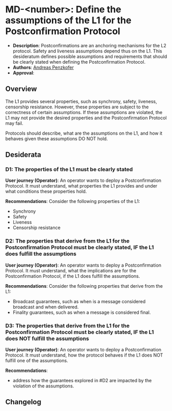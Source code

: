# MD-\<number\>: Define the assumptions of the L1 for the Postconfirmation Protocol

- **Description**: Postconfirmations are an anchoring mechanisms for the L2 protocol. Safety and liveness assumptions depend thus on the L1. This desideratum defines possible assumptions and requirements that should be clearly stated when defining the Postconfirmation Protocol.
- **Authors**: [Andreas Penzkofer]()
- **Approval**: <!--Either approved (:white_check_mark:) or rejected (:x:) by the governance body. To be inserted by governance. -->

## Overview

The L1 provides several properties, such as synchrony, safety, liveness, censorship resistance. However, these properties are subject to the correctness of certain assumptions. If these assumptions are violated, the L1 may not provide the desired properties and the Postconfirmation Protocol may fail.

Protocols should describe, what are the assumptions on the L1, and how it behaves given these assumptions DO NOT hold.

## Desiderata

### D1: The properties of the L1 must be clearly stated

**User journey (Operator)**: An operator wants to deploy a Postconfirmation Protocol. It must understand, what properties the L1 provides and under what conditions these properties hold.

**Recommendations**:
Consider the following properties of the L1:

- Synchrony
- Safety
- Liveness
- Censorship resistance

### D2: The properties that derive from the L1 for the Postconfirmation Protocol must be clearly stated, IF the L1 does fulfill the assumptions

**User journey (Operator)**: An operator wants to deploy a Postconfirmation Protocol. It must understand, what the implications are for the Postconfirmation Protocol, if the L1 does fulfill the assumptions.

**Recommendations**:
Consider the following properties that derive from the L1:

- Broadcast guarantees, such as when is a message considered broadcast and when delivered.
- Finality guarantees, such as when a message is considered final.

### D3: The properties that derive from the L1 for the Postconfirmation Protocol must be clearly stated, IF the L1 does NOT fulfill the assumptions

**User journey (Operator)**: An operator wants to deploy a Postconfirmation Protocol. It must understand, how the protocol behaves if the L1 does NOT fulfill one of the assumptions.

**Recommendations**:

- address how the guarantees explored in #D2 are impacted by the violation of the assumptions.

## Changelog
